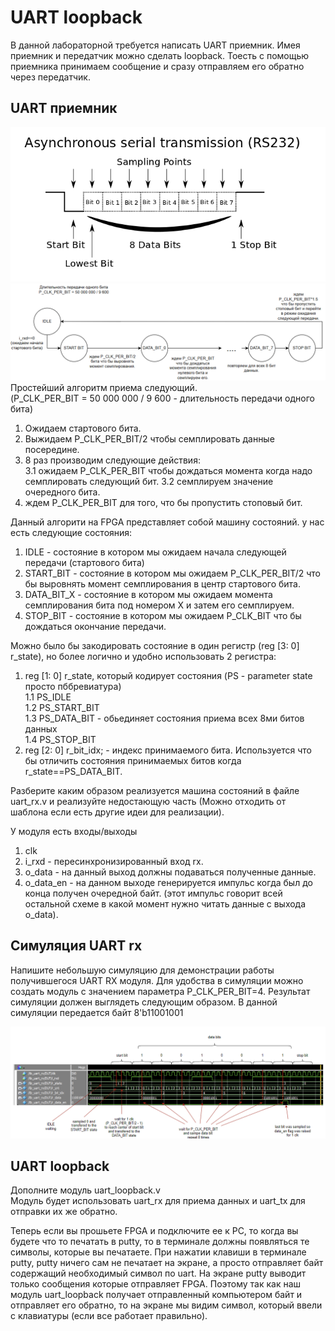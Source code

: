 # UART loopback

В данной лабораторной требуется написать UART приемник. 
Имея приемник и передатчик можно сделать loopback. 
Тоесть с помощью приемника принимаем сообщение и сразу отправляем его обратно через передатчик.

## UART приемник

![uart_byte_reception](images/uart_byte_reception.png)
![uart_rx_state_machin](images/uart_rx_state_machine.png)
Простейший алгоритм приема следующий.  
(P_CLK_PER_BIT = 50 000 000 / 9 600 - длительность передачи одного бита) 
1. Ожидаем стартового бита.
2. Выжидаем P_CLK_PER_BIT/2 чтобы семплировать данные посередине.
3. 8 раз производим следующие действия:  
    3.1 ожидаем P_CLK_PER_BIT чтобы дождаться момента когда надо семплировать следующий бит.
    3.2 семплируем значение очередного бита.
4. ждем P_CLK_PER_BIT для того, что бы пропустить стоповый бит.

Данный алгорити на FPGA представляет собой машину состояний.
у нас есть следующие состояния:
1. IDLE - состояние в котором мы ожидаем начала следующей передачи (стартового бита)
2. START_BIT - состояние в котором мы ожидаем P_CLK_PER_BIT/2 что бы выровнять момент семплирования в центр стартового бита.
3. DATA_BIT_X - состояние в котором мы ожидаем момента семплирования бита под номером X и затем его семплируем.
4. STOP_BIT - состояние в котором мы ожидаем P_CLK_BIT что бы дождаться окончание передачи.

Можно было бы закодировать состояние в один регистр (reg [3: 0] r_state), но более логично и удобно использовать 2 регистра:
1. reg [1: 0] r_state, который кодирует состояния (PS - parameter state просто пббревиатура)  
    1.1 PS_IDLE  
    1.2 PS_START_BIT  
    1.3 PS_DATA_BIT - обьединяет состояния приема всех 8ми битов данных   
    1.4 PS_STOP_BIT
2. reg [2: 0] r_bit_idx; - индекс принимаемого бита. Используется что бы отличить состояния принимаемых битов когда r_state==PS_DATA_BIT.

Разберите каким образом реализуется машина состояний в файле uart_rx.v и реализуйте недостающую часть (Можно отходить от шаблона если есть другие идеи для реализации).  
  
У модуля есть входы/выходы
1. clk
2. i_rxd - пересинхронизированный вход rx.
3. o_data - на данный выход должны подаваться полученные данные.
4. o_data_en - на данном выходе генерируется импульс когда был до конца получен очередной байт. (этот импульс говорит всей остальной схеме в какой момент нужно читать данные с выхода o_data).


## Симуляция UART rx

Напишите небольшую симуляцию для демонстрации работы получившегося UART RX модуля.
Для удобства в симуляции можно создать модуль с значением параметра P_CLK_PER_BIT=4.
Результат симуляции должен выглядеть следующим образом.
В данной симуляции передается байт 8'b11001001

![simulation](images/simulation.png)

## UART loopback

Дополните модуль uart_loopback.v  
Модуль будет использовать uart_rx для приема данных и uart_tx для отправки их же обратно. 

Теперь если вы прошьете FPGA и подключите ее к PC, то когда вы будете что то печатать в putty, то в терминале должны появляться те символы, которые вы печатаете. При нажатии клавиши в терминале putty, putty ничего сам не печатает на экране, а просто отправляет байт содержащий необходимый символ по uart. На экране putty выводит только сообщения которые отправляет FPGA. Поэтому так как наш модуль uart_loopback получает отправленный компьютером байт и отправляет его обратно, то на экране мы видим символ, который ввели с клавиатуры (если все работает правильно).